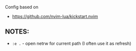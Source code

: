 Config based on

- https://github.com/nvim-lua/kickstart.nvim

## NOTES:

- `:e .` - open netrw for current path (I often use it as refresh)
